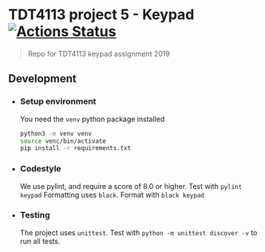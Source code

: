 # TDT4113 project 5 - Keypad [![Actions Status](https://github.com/LudvigHz/plab2-keypad/workflows/.github/workflows/keypad/badge.svg)](https://github.com/ludvighz/plab2-keypad/actions)
> Repo for TDT4113 keypad assignment 2019

## Development
- ### Setup environment
  You need the `venv` python package installed
  ```sh
  python3 -m venv venv
  source venc/bin/activate
  pip install -r requirements.txt
  ```
- ### Codestyle
  We use pylint, and require a score of 8.0 or higher. Test with `pylint keypad`
  Formatting uses `black`. Format with `black keypad`

- ### Testing
  The project uses `unittest`. Test with `python -m unittest discover -v` to run all tests.
